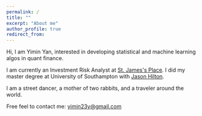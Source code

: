 ```yaml
---
permalink: /
title: ""
excerpt: "About me"
author_profile: true
redirect_from: 
---
```


Hi, I am Yimin Yan, interested in developing statistical and machine learning algos in quant finance. 

I am currently an Investment Risk Analyst at [St. James's Place](https://www.sjp.co.uk/). I did my master degree at University of Southampton with [Jason Hilton](https://www.southampton.ac.uk/people/5xgnrc/doctor-jason-hilton).

I am a street dancer, a mother of two rabbits, and a traveler around the world.
                                     
Free feel to contact me: yimin23y@gmail.com
